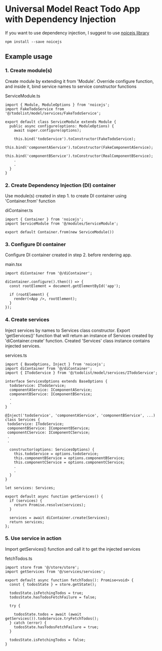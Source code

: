 # Universal Model React Todo App with Dependency Injection

If you want to use dependency injection, I suggest to use [noicejs library]

    npm install --save noicejs
    
## Example usage

### 1. Create module(s)
Create module by extending it from 'Module'. Override configure function, and inside it, bind service names to
service constructor functions 

ServiceModule.ts

    import { Module, ModuleOptions } from 'noicejs';
    import FakeTodoService from '@/todolist/model/services/FakeTodoService';
    
    export default class ServiceModule extends Module {
      public async configure(options: ModuleOptions) {
        await super.configure(options);
    
        this.bind('todoService').toConstructor(FakeTodoService);
        this.bind('componentAService').toConstructor(FakeComponentAService);
        this.bind('componentBService').toConstructor(RealComponentBService);
        .
        .
      }
    }
    
### 2. Create Dependency Injection (DI) container
Use module(s) created in step 1. to create DI container using 'Container.from' function

diContainer.ts

    import { Container } from 'noicejs';
    import ServiceModule from '@/modules/ServiceModule';
    
    export default Container.from(new ServiceModule())
    

### 3. Configure DI container
Configure DI container created in step 2. before rendering app.

main.tsx
    
    import diContainer from '@/diContainer';

    diContainer.configure().then(() => {
      const rootElement = document.getElementById('app');
    
      if (rootElement) {
        render(<App />, rootElement);
      }
    });
    
### 4. Create services
Inject services by names to Services class constructor. Export 'getServices()' function that will return an
instance of Services created by 'diContainer.create' function. Created 'Services' class instance contains injected
services.

services.ts

    import { BaseOptions, Inject } from 'noicejs';
    import diContainer from '@/diContainer';
    import { ITodoService } from '@/todolist/model/services/ITodoService';
    
    interface ServicesOptions extends BaseOptions {
      todoService: ITodoService;
      componentAService: IComponentAService;
      componentBService: IComponentBService;
      .
      .
    }
    
    @Inject('todoService', 'componentAService', 'componentBService', ...)
    class Services {
     todoService: ITodoService;
     componentBService: IComponentBService;
     componentCService: IComponentCService;
     .
     .
    
      constructor(options: ServicesOptions) {
        this.todoService = options.todoService;
        this.componentBService = options.componentBService;
        this.componentCService = options.componentCService;
        .
        .
      }
    }
    
    let services: Services;
    
    export default async function getServices() {
      if (services) {
        return Promise.resolve(services);
      }
    
      services = await diContainer.create(Services);
      return services;
    };

### 5. Use service in action
Import getServices() function and call it to get the injected services

fetchTodos.ts

    import store from '@/store/store';
    import getServices from '@/services/services';
    
    export default async function fetchTodos(): Promise<void> {
      const { todosState } = store.getState();
    
      todosState.isFetchingTodos = true;
      todosState.hasTodosFetchFailure = false;
    
      try {
    
        todosState.todos = await (await getServices()).todoService.tryFetchTodos();
      } catch (error) {
        todosState.hasTodosFetchFailure = true;
      }
    
      todosState.isFetchingTodos = false;
    }

[noicejs library]: https://github.com/ssube/noicejs


